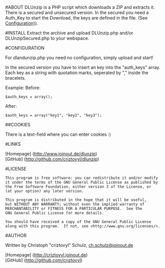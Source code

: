 #ABOUT
DLUnzip is a PHP script which downloads a ZIP and extracts it.
There is a secured and unsecured version. In the secured you need a Auth\_Key to start the Download, the keys are defined in the file. (See [Configuration)](#configuration)).

#INSTALL
Extract the archive and upload DLUnzip.php and/or DLUnzipSecured.php to your webspace.

#CONFIGURATION

For dlandunzip.php you need no configuration, simply upload and start!

In the secured version you have to insert an key into the "auth\_keys" array. Each key as a string with quotation marks, seperated by "," inside the bracelets.

Example:
Before:
    
    $auth_keys = array();

After:

    $auth_keys = array("key1", "key2", "key3");


##COOKIES

There is a text-field where you can enter cookies :)

#LINKS

[Homepage] (http://www.joinout.de/dlunzip)  
[GitHub] (http://github.com/criztovyl/dlunzip)

#LICENSE

    This program is free software: you can redistribute it and/or modify
    it under the terms of the GNU General Public License as published by
    the Free Software Foundation, either version 3 of the License, or
    (at your option) any later version.

    This program is distributed in the hope that it will be useful,
    but WITHOUT ANY WARRANTY; without even the implied warranty of
    MERCHANTABILITY or FITNESS FOR A PARTICULAR PURPOSE.  See the
    GNU General Public License for more details.

    You should have received a copy of the GNU General Public License
    along with this program.  If not, see <http://www.gnu.org/licenses/>.

#AUTHOR

Written by Christoph "criztovyl" Schulz, <ch.schulz@joinout.de>

[Homepage] (http://criztovyl.joinout.de)  
[GitHub] (http://github.com/criztovyl)


